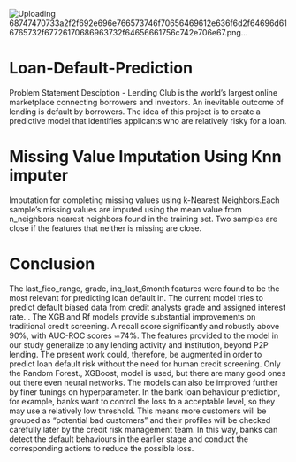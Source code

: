 ![Uploading 68747470733a2f2f692e696e766573746f70656469612e636f6d2f64696d616765732f67726170686963732f64656661756c742e706e67.png…]()
# Loan-Default-Prediction

Problem Statement Desciption - Lending Club is the world’s largest online marketplace connecting borrowers and investors. An inevitable outcome of lending is default by borrowers. The idea of this project is to create a predictive model that identifies applicants who are relatively risky for a loan.

# Missing Value Imputation Using Knn imputer
Imputation for completing missing values using k-Nearest Neighbors.Each sample’s missing values are imputed using the mean value from n_neighbors nearest neighbors found in the training set. Two samples are close if the features that neither is missing are close.

# Conclusion
The last_fico_range, grade, inq_last_6month features were found to be the most relevant for predicting loan default in. The current model tries to predict default biased data from credit analysts grade and assigned interest rate. . The XGB and Rf models provide substantial improvements on traditional credit screening. A recall score significantly and robustly above 90%, with AUC-ROC scores ≃74%. The features provided to the model in our study generalize to any lending activity and institution, beyond P2P lending. The present work could, therefore, be augmented in order to predict loan default risk without the need for human credit screening. Only the Random Forest., XGBoost, model is used, but there are many good ones out there even neural networks. The models can also be improved further by finer tunings on hyperparameter. In the bank loan behaviour prediction, for example, banks want to control the loss to a acceptable level, so they may use a relatively low threshold. This means more customers will be grouped as “potential bad customers” and their profiles will be checked carefully later by the credit risk management team. In this way, banks can detect the default behaviours in the earlier stage and conduct the corresponding actions to reduce the possible loss.
